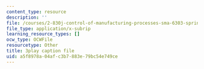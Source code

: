 ```yaml
---
content_type: resource
description: ''
file: /courses/2-830j-control-of-manufacturing-processes-sma-6303-spring-2008/a5f8978a04afc3b7883e79bc54e749ce_GrXkZYhkUS8.srt
file_type: application/x-subrip
learning_resource_types: []
ocw_type: OCWFile
resourcetype: Other
title: 3play caption file
uid: a5f8978a-04af-c3b7-883e-79bc54e749ce
---
```

